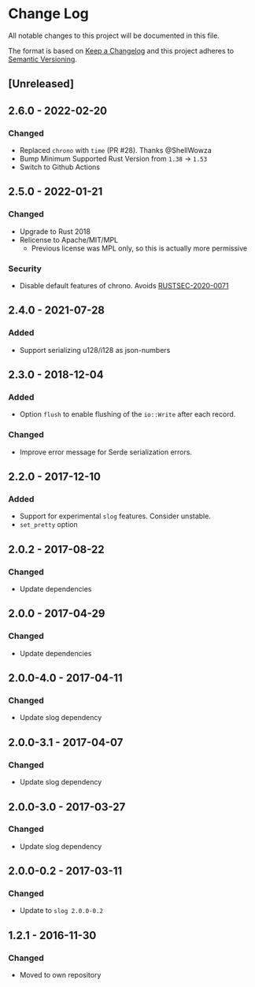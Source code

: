 # Change Log
All notable changes to this project will be documented in this file.

The format is based on [Keep a Changelog](http://keepachangelog.com/)
and this project adheres to [Semantic Versioning](http://semver.org/).

## [Unreleased]

## 2.6.0 - 2022-02-20
### Changed
* Replaced `chrono` with `time` (PR #28). Thanks @ShellWowza
* Bump Minimum Supported Rust Version from `1.38` -> `1.53`
* Switch to Github Actions

## 2.5.0 - 2022-01-21
### Changed
* Upgrade to Rust 2018
* Relicense to Apache/MIT/MPL
    * Previous license was MPL only, so this is actually more permissive

### Security
* Disable default features of chrono. Avoids [RUSTSEC-2020-0071](https://rustsec.org/advisories/RUSTSEC-2020-0071.html)

## 2.4.0 - 2021-07-28
### Added

* Support serializing u128/i128 as json-numbers

## 2.3.0 - 2018-12-04
### Added

* Option `flush` to enable flushing of the `io::Write` after each record.

### Changed

* Improve error message for Serde serialization errors.

## 2.2.0 - 2017-12-10
### Added

* Support for experimental `slog` features. Consider unstable.
* `set_pretty` option

## 2.0.2 - 2017-08-22
### Changed

* Update dependencies

## 2.0.0 - 2017-04-29
### Changed

* Update dependencies

## 2.0.0-4.0 - 2017-04-11
### Changed

* Update slog dependency

## 2.0.0-3.1 - 2017-04-07
### Changed

* Update slog dependency

## 2.0.0-3.0 - 2017-03-27
### Changed

* Update slog dependency

## 2.0.0-0.2 - 2017-03-11
### Changed

* Update to `slog 2.0.0-0.2`

## 1.2.1 - 2016-11-30
### Changed

* Moved to own repository
